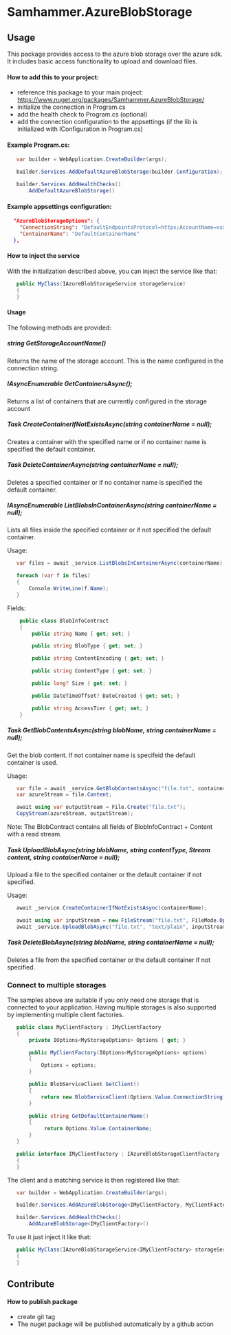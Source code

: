 ﻿# Samhammer.AzureBlobStorage

## Usage
This package provides access to the azure blob storage over the azure sdk. It includes basic access functionality to upload and download files.

#### How to add this to your project:
- reference this package to your main project: https://www.nuget.org/packages/Samhammer.AzureBlobStorage/
- initialize the connection in Program.cs
- add the health check to Program.cs (optional)
- add the connection configuration to the appsettings (if the lib is initialized with IConfiguration in Program.cs)

#### Example Program.cs:
```csharp
   var builder = WebApplication.CreateBuilder(args);

   builder.Services.AddDefaultAzureBlobStorage(builder.Configuration);

   builder.Services.AddHealthChecks()
      .AddDefaultAzureBlobStorage()
```

#### Example appsettings configuration:
```json
  "AzureBlobStorageOptions": {
    "ConnectionString": "DefaultEndpointsProtocol=https;AccountName=xxxxxx;AccountKey=xxxxxx;EndpointSuffix=core.windows.net",
    "ContainerName": "DefaultContainerName"
  },
```

#### How to inject the service

With the initialization described above, you can inject the service like that:
```csharp
   public MyClass(IAzureBlobStorageService storageService)
   {
   }
```

#### Usage

The following methods are provided:

##### string GetStorageAccountName()
Returns the name of the storage account. This is the name configured in the connection string.

##### IAsyncEnumerable<StorageContainerContract> GetContainersAsync();
Returns a list of containers that are currently configured in the storage account

##### Task CreateContainerIfNotExistsAsync(string containerName = null);
Creates a container with the specified name or if no container name is specified the default container.

##### Task DeleteContainerAsync(string containerName = null);
Deletes a specified container or if no container name is specified the default container.

##### IAsyncEnumerable<BlobInfoContract> ListBlobsInContainerAsync(string containerName = null);

Lists all files inside the specified container or if not specified the default container.

Usage:
```csharp
   var files = await _service.ListBlobsInContainerAsync(containerName).ToListAsync(); // with nuget package System.Linq.Async

   foreach (var f in files)
   {
       Console.WriteLine(f.Name);
   }
```

Fields:
```csharp
    public class BlobInfoContract
    {
        public string Name { get; set; }

        public string BlobType { get; set; }

        public string ContentEncoding { get; set; }

        public string ContentType { get; set; }

        public long? Size { get; set; }

        public DateTimeOffset? DateCreated { get; set; }

        public string AccessTier { get; set; }
    }
```

##### Task<BlobContract> GetBlobContentsAsync(string blobName, string containerName = null);
Get the blob content. If not container name is specifeid the default container is used.

Usage:
```csharp
   var file = await _service.GetBlobContentsAsync("file.txt", containerName);
   var azureStream = file.Content;

   await using var outputStream = File.Create("file.txt");
   CopyStream(azureStream, outputStream);
```

Note: The BlobContract contains all fields of BlobInfoContract + Content with a read stream.

##### Task UploadBlobAsync(string blobName, string contentType, Stream content, string containerName = null);
Upload a file to the specified container or the default container if not specified.

Usage:
```csharp
   await _service.CreateContainerIfNotExistsAsync(containerName);

   await using var inputStream = new FileStream("file.txt", FileMode.Open, FileAccess.Read);
   await _service.UploadBlobAsync("file.txt", "text/plain", inputStream, containerName);
```

##### Task DeleteBlobAsync(string blobName, string containerName = null);
Deletes a file from the specified container or the default container if not specified.

### Connect to multiple storages

The samples above are suitable if you only need one storage that is connected to your application. Having multiple storages is also supported by implementing multiple client factories.

```csharp
   public class MyClientFactory : IMyClientFactory
   {
       private IOptions<MyStorageOptions> Options { get; }

       public MyClientFactory(IOptions<MyStorageOptions> options)
       {
           Options = options;
       }

       public BlobServiceClient GetClient()
       {
           return new BlobServiceClient(Options.Value.ConnectionString);
       }

       public string GetDefaultContainerName()
       {
            return Options.Value.ContainerName;
       }
   }

   public interface IMyClientFactory : IAzureBlobStorageClientFactory
   {
   }
```
The client and a matching service is then registered like that:

```csharp
   var builder = WebApplication.CreateBuilder(args);

   builder.Services.AddAzureBlobStorage<IMyClientFactory, MyClientFactory>(builder.Configuration);

   builder.Services.AddHealthChecks()
      .AddAzureBlobStorage<IMyClientFactory>()
```

To use it just inject it like that:

```csharp
   public MyClass(IAzureBlobStorageService<IMyClientFactory> storageService)
   {
   }
```


## Contribute

#### How to publish package
- create git tag
- The nuget package will be published automatically by a github action

